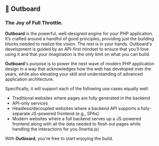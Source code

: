 ## 🚤 Outboard

### The Joy of Full Throttle.

**Outboard** is the powerful, well-designed engine for your PHP application.
It’s crafted around a handful of good principles, providing just the building blocks needed to realize the vision. The rest is in your hands.
Outboard's development is guided by an API-first mindset to ensure that you'll love using it and that your imagination is the only limit on what you can build.

**Outboard**'s purpose is to power the next wave of modern PHP application design in a way that acknowledges how the web has developed over the years, while also elevating your skill and understanding of advanced application architecture.

Specifically, it will support each of the following use cases equally well:
- Traditional websites where pages are fully generated in the backend
- API-only services
- Headless/decoupled websites where a backend API supports a fully-separate JS-powered frontend (e.g., SPAs)
- Modern websites where a full backend serves up a JS-powered frontend along with all the data needed to flesh out pages while handling the interactions for you (Inertia.js)

With **Outboard**, you're free to start enjoying the build.
